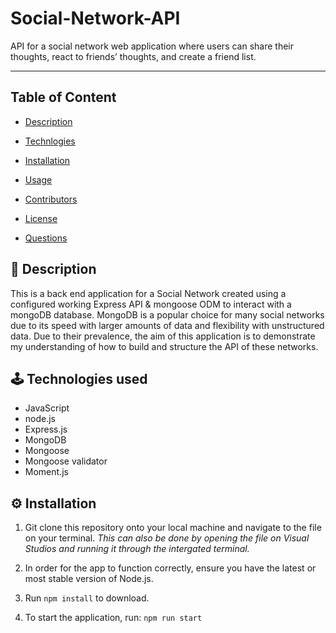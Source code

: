 # Social-Network-API

API for a social network web application where users can share their thoughts, react to friends’ thoughts, and create a friend list.

---

## Table of Content

- [Description](#description)
- [Technlogies](#technologies)
- [Installation](#installation)
- [Usage](#usage)
- [Contributors](#contributors)
- [License](#license)

- [Questions](#questions)

<a name="description"></a>

## 📝 Description

This is a back end application for a Social Network created using a configured working Express API & mongoose ODM to interact with a mongoDB database. MongoDB is a popular choice for many social networks due to its speed with larger amounts of data and flexibility with unstructured data. Due to their prevalence, the aim of this application is to demonstrate my understanding of how to build and structure the API of these networks.

<a name="technologies"></a>

## 🕹 Technologies used

- JavaScript
- node.js
- Express.js
- MongoDB
- Mongoose
- Mongoose validator
- Moment.js

## ⚙️ Installation

1. Git clone this repository onto your local machine and navigate to the file on your terminal. _This can also be done by opening the file on Visual Studios and running it through the intergated terminal._

2. In order for the app to function correctly, ensure you have the latest or most stable version of Node.js.

3. Run `npm install` to download.

4. To start the application, run: `npm run start`
